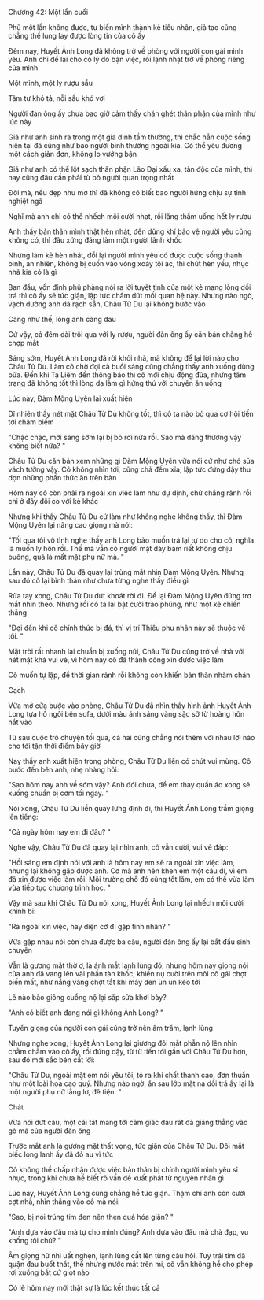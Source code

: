 




Chương 42: Một lần cuối

Phũ một lần không được, tự biến mình thành kẻ tiểu nhân, giả tạo cũng chẳng thể lung lay được lòng tin của cô ấy

Đêm nay, Huyết Ảnh Long đã không trở về phòng với người con gái mình yêu. Anh chỉ để lại cho cô lý do bận việc, rồi lạnh nhạt trở về phòng riêng của mình

Một mình, một ly rượu sầu

Tâm tư khó tả, nỗi sầu khó vơi

Người đàn ông ấy chưa bao giờ cảm thấy chán ghét thân phận của mình như lúc này

Giá như anh sinh ra trong một gia đình tầm thường, thì chắc hẳn cuộc sống hiện tại đã cũng như bao người bình thường ngoài kia. Có thể yêu đương một cách giản đơn, không lo vướng bận

Giá như anh có thể lột sạch thân phận Lão Đại xấu xa, tàn độc của mình, thì nay cũng đâu cần phải từ bỏ người quan trọng nhất

Đời mà, nếu đẹp như mơ thì đã không có biết bao người hứng chịu sự tình nghiệt ngã

Nghĩ mà anh chỉ có thể nhếch môi cười nhạt, rồi lặng thầm uống hết ly rượu

Anh thấy bản thân mình thật hèn nhát, đến dũng khí bảo vệ người yêu cũng không có, thì đâu xứng đáng làm một người lãnh khốc

Nhưng làm kẻ hèn nhát, đổi lại người mình yêu có được cuộc sống thanh bình, an nhiên, không bị cuốn vào vòng xoáy tội ác, thì chút hèn yếu, nhục nhã kia có là gì

Ban đầu, vốn định phũ phàng nói ra lời tuyệt tình của một kẻ mang lòng dối trá thì cô ấy sẽ tức giận, lập tức chấm dứt mối quan hệ này. Nhưng nào ngờ, vạch đường anh đã rạch sẵn, Châu Tử Du lại không bước vào

Càng như thế, lòng anh càng đau

Cứ vậy, cả đêm dài trôi qua với ly rượu, người đàn ông ấy căn bản chẳng hề chợp mắt

Sáng sớm, Huyết Ảnh Long đã rời khỏi nhà, mà không để lại lời nào cho Châu Tử Du. Làm cô chờ đợi cả buổi sáng cũng chẳng thấy anh xuống dùng bữa. Đến khi Tạ Liêm đến thông báo thì cô mới chịu động đũa, nhưng tâm trạng đã không tốt thì lòng dạ làm gì hứng thú với chuyện ăn uống

Lúc này, Đàm Mộng Uyên lại xuất hiện

Dĩ nhiên thấy nét mặt Châu Tử Du không tốt, thì cô ta nào bỏ qua cơ hội tiến tới châm biếm

"Chậc chậc, mới sáng sớm lại bị bỏ rơi nữa rồi. Sao mà đáng thương vậy không biết nữa? "

Châu Tử Du căn bản xem những gì Đàm Mộng Uyên vừa nói cứ như chó sủa vách tường vậy. Cô không nhìn tới, cũng chả đếm xỉa, lập tức đứng dậy thu dọn những phần thức ăn trên bàn

Hôm nay cô còn phải ra ngoài xin việc làm như dự định, chứ chẳng rảnh rỗi chi ở đây đôi co với kẻ khác

Nhưng khi thấy Châu Tử Du cứ làm như không nghe không thấy, thì Đàm Mộng Uyên lại nâng cao giọng mà nói:

"Tối qua tôi vô tình nghe thấy anh Long bảo muốn trả lại tự do cho cô, nghĩa là muốn ly hôn rồi. Thế mà vẫn có người mặt dày bám riết không chịu buông, quả là mất mặt phụ nữ mà. "

Lần này, Châu Tử Du đã quay lại trừng mắt nhìn Đàm Mộng Uyên. Nhưng sau đó cô lại bình thản như chưa từng nghe thấy điều gì

Rửa tay xong, Châu Tử Du dứt khoát rời đi. Để lại Đàm Mộng Uyên đứng trơ mắt nhìn theo. Nhưng rồi cô ta lại bật cười trào phúng, như một kẻ chiến thắng

"Đợi đến khi cô chính thức bị đá, thì vị trí Thiếu phu nhân này sẽ thuộc về tôi. "

Mặt trời rất nhanh lại chuẩn bị xuống núi, Châu Tử Du cũng trở về nhà với nét mặt khá vui vẻ, vì hôm nay cô đã thành công xin được việc làm

Cô muốn tự lập, để thời gian rảnh rỗi không còn khiến bản thân nhàm chán

Cạch

Vừa mở cửa bước vào phòng, Châu Tử Du đã nhìn thấy hình ảnh Huyết Ảnh Long tựa hồ ngồi bên sofa, dưới màu ánh sáng vàng sặc sỡ từ hoàng hôn hắt vào

Từ sau cuộc trò chuyện tối qua, cả hai cũng chẳng nói thêm với nhau lời nào cho tới tận thời điểm bây giờ

Nay thấy anh xuất hiện trong phòng, Châu Tử Du liền có chút vui mừng. Cô bước đến bên anh, nhẹ nhàng hỏi:

"Sao hôm nay anh về sớm vậy? Anh đói chưa, để em thay quần áo xong sẽ xuống chuẩn bị cơm tối ngay. "

Nói xong, Châu Tử Du liền quay lưng định đi, thì Huyết Ảnh Long trầm giọng lên tiếng:

"Cả ngày hôm nay em đi đâu? "

Nghe vậy, Châu Tử Du đã quay lại nhìn anh, cô vẫn cười, vui vẻ đáp:

"Hồi sáng em định nói với anh là hôm nay em sẽ ra ngoài xin việc làm, nhưng lại không gặp được anh. Cơ mà anh nên khen em một câu đi, vì em đã xin được việc làm rồi. Môi trường chỗ đó cũng tốt lắm, em có thể vừa làm vừa tiếp tục chương trình học. "

Vậy mà sau khi Châu Tử Du nói xong, Huyết Ảnh Long lại nhếch môi cười khinh bỉ:

"Ra ngoài xin việc, hay diện cớ đi gặp tình nhân? "

Vừa gặp nhau nói còn chưa được ba câu, người đàn ông ấy lại bắt đầu sinh chuyện

Vẫn là gương mặt thờ ơ, là ánh mắt lạnh lùng đó, nhưng hôm nay giọng nói của anh đã vang lên vài phần tàn khốc, khiến nụ cười trên môi cô gái chợt biến mất, như nắng vàng chợt tắt khi mây đen ùn ùn kéo tới

Lẽ nào bão giông cuồng nộ lại sắp sửa khơi bày?

"Anh có biết anh đang nói gì không Ảnh Long? "

Tuyến giọng của người con gái cũng trở nên âm trầm, lạnh lùng

Nhưng nghe xong, Huyết Ảnh Long lại giương đôi mắt phẫn nộ lên nhìn chằm chằm vào cô ấy, rồi đứng dậy, từ từ tiến tới gần với Châu Tử Du hơn, sau đó mới sắc bén cất lời:

"Châu Tử Du, ngoài mặt em nói yêu tôi, tỏ ra khí chất thanh cao, đơn thuần như một loài hoa cao quý. Nhưng nào ngờ, ẩn sau lớp mặt nạ dối trá ấy lại là một người phụ nữ lẳng lơ, đê tiện. "

Chát

Vừa nói dứt câu, một cái tát mang tới cảm giác đau rát đã giáng thẳng vào gò má của người đàn ông

Trước mắt anh là gương mặt thất vọng, tức giận của Châu Tử Du. Đôi mắt biếc long lanh ấy đã đỏ au vì tức

Cô không thể chấp nhận được việc bản thân bị chính người mình yêu sỉ nhục, trong khi chưa hề biết rõ vấn đề xuất phát từ nguyên nhân gì

Lúc này, Huyết Ảnh Long cũng chẳng hề tức giận. Thậm chí anh còn cười cợt nhã, nhìn thẳng vào cô mà nói:

"Sao, bị nói trúng tim đen nên thẹn quá hóa giận? "

"Anh dựa vào đâu mà tự cho mình đúng? Anh dựa vào đâu mà chà đạp, vu khống tôi chứ? "

Âm giọng nữ nhi uất nghẹn, lạnh lùng cất lên từng câu hỏi. Tuy trái tim đã quặn đau buốt thắt, thế nhưng nước mắt trên mi, cô vẫn không hề cho phép rơi xuống bất cứ giọt nào

Có lẽ hôm nay mới thật sự là lúc kết thúc tất cả




